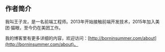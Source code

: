 ## 作者简介

我叫王子龙，是一名前端工程师。2013年开始接触前端开发技术，2015年加入美团·猫眼，至今仍在美团工作。

我的博客里有更多详细的内容，欢迎访问：[http://borninsummer.com/about](http://borninsummer.com/about)。

